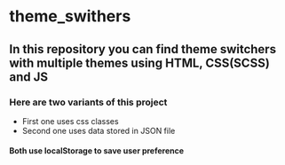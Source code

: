 # theme_swithers
## In this repository you can find theme switchers with multiple themes using HTML, CSS(SCSS) and JS
### Here are two variants of this project
- First one uses css classes
- Second one uses data stored in JSON file
#### Both use localStorage to save user preference

